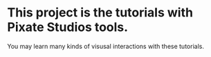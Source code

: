 # This project is the tutorials with Pixate Studios tools.
You may learn many kinds of visusal interactions with these tutorials.
